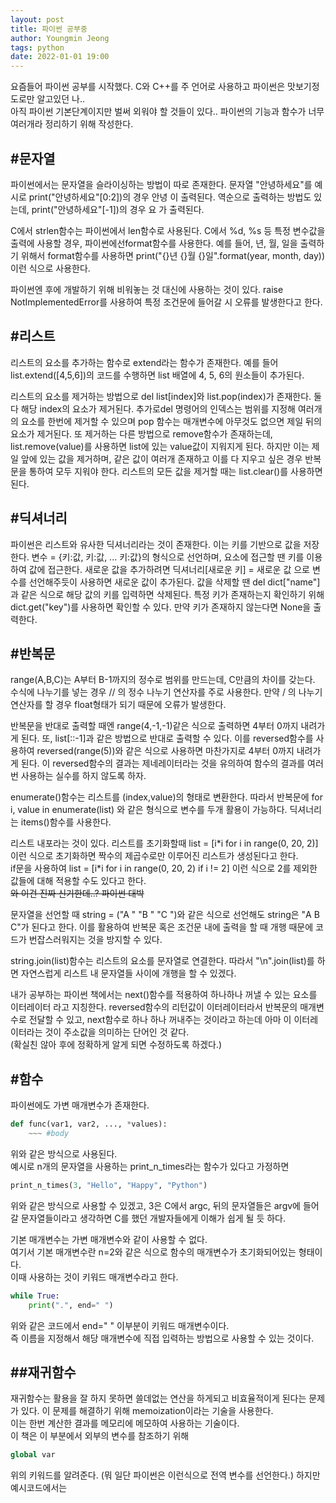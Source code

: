 ```yaml
---
layout: post
title: 파이썬 공부중
author: Youngmin Jeong
tags: python
date: 2022-01-01 19:00
---
```

요즘들어 파이썬 공부를 시작했다. 
C와 C++를 주 언어로 사용하고 파이썬은 맛보기정도로만 알고있던 나..   
아직 파이썬 기본단계이지만 벌써 외워야 할 것들이 있다..
파이썬의 기능과 함수가 너무 여러개라 정리하기 위해 작성한다. 

#문자열
----------------

파이썬에서는 문자열을 슬라이싱하는 방법이 따로 존재한다.
문자열 "안녕하세요"를 예시로 print("안녕하세요"[0:2])의 경우 안녕 이 출력된다.
역순으로 출력하는 방법도 있는데, print("안녕하세요"[-1])의 경우 요 가 출력된다.

C에서 strlen함수는 파이썬에서 len함수로 사용된다.
C에서 %d, %s 등 특정 변수값을 출력에 사용할 경우, 파이썬에선format함수를 
사용한다.
예를 들어, 년, 월, 일을 출력하기 위해서 format함수를 사용하면
print("{}년 {}월 {}일".format(year, month, day)) 이런 식으로 사용한다.

파이썬엔 후에 개발하기 위해 비워놓는 것 대신에 사용하는 것이 있다. 
raise NotImplementedError를 사용하여 특정 조건문에 들어갈 시 오류를 발생한다고 한다.

#리스트
-------------

리스트의 요소를 추가하는 함수로 extend라는 함수가 존재한다. 예를 들어 list.extend([4,5,6])의 코드를 수행하면 list 배열에 4, 5, 6의 원소들이 추가된다.

리스트의 요소를 제거하는 방법으로 del list[index]와 list.pop(index)가 존재한다.
둘 다 해당 index의 요소가 제거된다. 추가로del 명령어의 인덱스는 범위를 지정해 여러개의 요소를 한번에 제거할 수 있으며 pop 함수는 매개변수에 아무것도 없으면 제일 뒤의 요소가 제거된다.
또 제거하는 다른 방법으로 remove함수가 존재하는데, list.remove(value)를 사용하면 list에 있는 value값이 지워지게 된다. 하지만 이는 제일 앞에 있는 값을 제거하며, 같은 값이 여러개 존재하고 이를 다 지우고 싶은 경우 반복문을 통하여 모두 지워야 한다.
리스트의 모든 값을 제거할 때는 list.clear()를 사용하면 된다.

#딕셔너리
------------

파이썬은 리스트와 유사한 딕셔너리라는 것이 존재한다. 이는 키를 기반으로 값을 저장한다. 변수 = {키:값, 키:값, ... 키:값}의 형식으로 선언하며, 요소에 접근할 땐 키를 이용하여 값에 접근한다.
새로운 값을 추가하려면 딕셔너리[새로운 키] = 새로운 값 으로 변수를 선언해주듯이 사용하면 새로운 값이 추가된다. 값을 삭제할 땐 del dict["name"]과 같은 식으로 해당 값의 키를 입력하면 삭제된다.
특정 키가 존재하는지 확인하기 위해 dict.get("key")를 사용하면 확인할 수 있다. 만약 키가 존재하지 않는다면 None을 출력한다.

#반복문
-------------

range(A,B,C)는 A부터 B-1까지의 정수로 범위를 만드는데, C만큼의 차이를 갖는다. 
수식에 나누기를 넣는 경우 // 의 정수 나누기 연산자를 주로 사용한다. 만약 / 의 나누기 연산자를 할 경우 float형태가 되기 때문에 오류가 발생한다.

반복문을 반대로 출력할 때엔 range(4,-1,-1)같은 식으로 출력하면 4부터 0까지 내려가게 된다. 또, list[::-1]과 같은 방법으로 반대로 출력할 수 있다.
이를 reversed함수를 사용하여 reversed(range(5))와 같은 식으로 사용하면 마찬가지로 4부터 0까지 내려가게 된다. 
이 reversed함수의 결과는 제네레이터라는 것을 유의하여 함수의 결과를 여러번 사용하는 실수를 하지 않도록 하자.

enumerate()함수는 리스트를 (index,value)의 형태로 변환한다. 따라서 반복문에 for i, value in enumerate(list) 와 같은 형식으로 변수를 두개 활용이 가능하다.
딕셔너리는 items()함수를 사용한다. 

리스트 내포라는 것이 있다. 리스트를 초기화할때 list = [i\*i for i in range(0, 20, 2)] 
이런 식으로 초기화하면 짝수의 제곱수로만 이루어진 리스트가 생성된다고 한다.  
if문을 사용하여 list = [i\*i for i in range(0, 20, 2) if i != 2] 이런 식으로 
2를 제외한 값들에 대해 적용할 수도 있다고 한다.  
~~와 이건 진짜 신기한데..? 파이썬 대박~~

문자열을 선언할 때 string = ("A " "B " "C ")와 같은 식으로 선언해도 string은 
"A B C"가 된다고 한다.  이를 활용하여 반복문 혹은 조건문 내에 출력을 할 때 개행
때문에 코드가 번잡스러워지는 것을 방지할 수 있다.

string.join(list)함수는 리스트의 요소를 문자열로 연결한다. 따라서 
"\n".join(list)를 하면 자연스럽게 리스트 내 문자열들 사이에 개행을 할 수 있겠다.


내가 공부하는 파이썬 책에서는 next()함수를 적용하여 하나하나 꺼낼 수 있는 요소를
 이터레이터 라고 지칭한다. reversed함수의 리턴값이 이터레이터라서 반복문의 매개변수로 전달할 수 있고, next함수로 하나 하나 꺼내주는 것이라고 하는데 아마 이 
이터레이터라는 것이 주소값을 의미하는 단어인 것 같다.   
(확실친 않아 후에 정확하게 알게 되면 수정하도록 하겠다.)

#함수
-------------

파이썬에도 가변 매개변수가 존재한다.  
```python
def func(var1, var2, ..., *values):
	~~~	#body
```
위와 같은 방식으로 사용된다.  
예시로 n개의 문자열을 사용하는 print_n_times라는 함수가 있다고 가정하면 
```python
print_n_times(3, "Hello", "Happy", "Python")
```
위와 같은 방식으로 사용할 수 있겠고, 3은 C에서 argc, 뒤의 문자열들은 argv에 들어
갈 문자열들이라고 생각하면 C를 했던 개발자들에게 이해가 쉽게 될 듯 하다.

기본 매개변수는 가변 매개변수와 같이 사용할 수 없다.  
여기서 기본 매개변수란 n=2와 같은 식으로 함수의 매개변수가 초기화되어있는 형태이다.  
이때 사용하는 것이 키워드 매개변수라고 한다.  
```python
while True:
	print(".", end=" ")
```
위와 같은 코드에서 end=" " 이부분이 키워드 매개변수이다.  
즉 이름을 지정해서 해당 매개변수에 직접 입력하는 방법으로 사용할 수 있는 것이다.

##재귀함수
--------------

재귀함수는 활용을 잘 하지 못하면 쓸데없는 연산을 하게되고 비효율적이게 된다는 
문제가 있다. 이 문제를 해결하기 위해 memoization이라는 기술을 사용한다.  
이는 한번 계산한 결과를 메모리에 메모하여 사용하는 기술이다.  
이 책은 이 부분에서 외부의 변수를 참조하기 위해
```python
global var
```
위의 키워드를 알려준다. (뭐 일단 파이썬은 이런식으로 전역 변수를 선언한다.)
하지만 예시코드에서는


